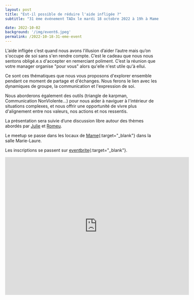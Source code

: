 ```yaml
---
layout: post
title: "Est-il possible de réduire l'aide infligée ?"
subtitle: "31 ème événement TADx le mardi 18 octobre 2022 à 19h à Mame (Tours, 37)"

date: 2022-10-02
background: '/img/event6.jpeg'
permalink: /2022-10-18-31-eme-event
---
```


L’aide infligée c’est quand nous avons l’illusion d’aider l’autre mais qu’on s'occupe de soi sans s'en rendre compte. C’est le cadeau que nous nous sentons obligé.e.s d'accepter en remerciant poliment. C’est la réunion que votre manager organise "pour vous" alors qu'elle n'est utile qu'à ellui.

Ce sont ces thématiques que nous vous proposons d'explorer ensemble pendant ce moment de partage et d'échanges. Nous ferons le lien avec les dynamiques de groupe, la communication et l'expression de soi.

Nous aborderons également des outils (triangle de karpman, Communication NonViolente...) pour nous aider à naviguer à l'intérieur de situations complexes, et nous offrir une opportunité de vivre plus d'alignement entre nos valeurs, nos actions et nos ressentis. 

La présentation sera suivie d’une discussion libre autour des thèmes abordés par [Julie](https://www.linkedin.com/in/juliequille/) et [Romeu](https://twitter.com/malk_zameth).


Le meetup se passe dans les locaux de [Mame](https://mame-tours.com/){:target="_blank"} dans la salle Marie-Laure.

Les inscriptions se passent sur [eventbrite](https://www.eventbrite.fr/e/billets-tadx-est-il-possible-de-reduire-laide-infligee-430341341537){:target="_blank"}.

<iframe src="https://www.google.com/maps/embed?pb=!1m14!1m8!1m3!1d5401.937664338934!2d0.668619!3d47.393041!3m2!1i1024!2i768!4f13.1!3m3!1m2!1s0x0%3A0xf59dd58d55f79b77!2sMAME!5e0!3m2!1sfr!2sfr!4v1572774528763!5m2!1sfr!2sfr" width="600" height="450" frameborder="0" style="border:0;" allowfullscreen=""></iframe>
